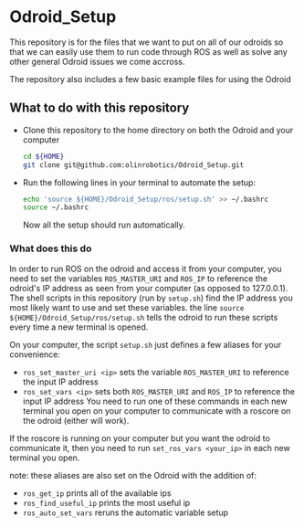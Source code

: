 # Odroid_Setup
This repository is for the files that we want to put on all of our odroids
so that we can easily use them to run code through ROS as well as solve any
other general Odroid issues we come accross.

The repository also includes a few basic example files for using the Odroid

## What to do with this repository
- Clone this repository to the home directory on both the Odroid and your computer

   ```bash
   cd ${HOME}
   git clone git@github.com:olinrobotics/Odroid_Setup.git
   ```

- Run the following lines in your terminal to automate the setup:

   ```bash
   echo 'source ${HOME}/Odroid_Setup/ros/setup.sh' >> ~/.bashrc
   source ~/.bashrc
   ```

   Now all the setup should run automatically.

### What does this do
In order to run ROS on the odroid and access it from your computer, you need to set the variables `ROS_MASTER_URI` and `ROS_IP` to reference the odroid's IP address as seen from your computer (as opposed to 127.0.0.1).  The shell scripts in this repository (run by `setup.sh`) find the IP address you most likely want to use and set these variables. the line `source ${HOME}/Odroid_Setup/ros/setup.sh` tells the odroid to run these scripts every time a new terminal is opened.

On your computer, the script `setup.sh` just defines a few aliases for your convenience:
- `ros_set_master_uri <ip>` sets the variable `ROS_MASTER_URI` to reference the input IP address
- `ros_set_vars <ip>` sets both `ROS_MASTER_URI` and `ROS_IP` to reference the input IP address
You need to run one of these commands in each new terminal you open on your computer to communicate with a roscore on the odroid (either will work).

If the roscore is running on your computer but you want the odroid to communicate it, then you need to run `set_ros_vars <your_ip>` in each new terminal you open.

note: these aliases are also set on the Odroid with the addition of:
- `ros_get_ip` prints all of the available ips
- `ros_find_useful_ip` prints the most useful ip
- `ros_auto_set_vars` reruns the automatic variable setup
